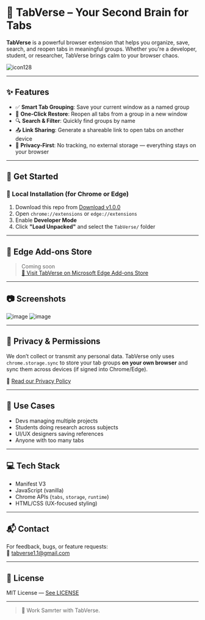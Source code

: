 # 🔖 TabVerse – Your Second Brain for Tabs

**TabVerse** is a powerful browser extension that helps you organize, save, search, and reopen tabs in meaningful groups. Whether you're a developer, student, or researcher, TabVerse brings calm to your browser chaos.

![icon128](https://github.com/user-attachments/assets/02dd5481-c384-4d4d-9795-764c3c375462)


---

## ✨ Features

- ✅ **Smart Tab Grouping**: Save your current window as a named group
- 🔁 **One-Click Restore**: Reopen all tabs from a group in a new window
- 🔍 **Search & Filter**: Quickly find groups by name
- 📤 **Link Sharing**: Generate a shareable link to open tabs on another device
- 🔐 **Privacy-First**: No tracking, no external storage — everything stays on your browser

---

## 🚀 Get Started

### 🧪 Local Installation (for Chrome or Edge)

1. Download this repo from [Download v1.0.0](https://github.com/harshithaendreddy/Tabverse/releases/latest) 
2. Open `chrome://extensions` or `edge://extensions`  
3. Enable **Developer Mode**
4. Click **"Load Unpacked"** and select the `TabVerse/` folder

---

## 🛒 Edge Add-ons Store

> Coming soon  
[🔗 Visit TabVerse on Microsoft Edge Add-ons Store](#)

---

## 📷 Screenshots

![image](https://github.com/user-attachments/assets/8786b669-650a-49b9-bc42-4feee57a1aed)
![image](https://github.com/user-attachments/assets/282df00a-b9bc-43b8-a23e-73be4dcdac60)


---

## 🔐 Privacy & Permissions

We don’t collect or transmit any personal data. TabVerse only uses `chrome.storage.sync` to store your tab groups **on your own browser** and sync them across devices (if signed into Chrome/Edge).

📖 [Read our Privacy Policy](privacy.html)

---

## 🧠 Use Cases

- Devs managing multiple projects
- Students doing research across subjects
- UI/UX designers saving references
- Anyone with too many tabs

---

## 💻 Tech Stack

- Manifest V3
- JavaScript (vanilla)
- Chrome APIs (`tabs`, `storage`, `runtime`)
- HTML/CSS (UX-focused styling)

---

## 📬 Contact

For feedback, bugs, or feature requests:  
📧 [tabverse1.1@gmail.com](mailto:tabverse1.1@gmail.com)

---

## 📄 License

MIT License — [See LICENSE](LICENSE)

---

> 🔖 Work Samrter with TabVerse.
